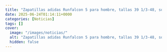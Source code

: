 ```yaml
---
title: "Zapatillas adidas Runfalcon 5 para hombre, tallas 39 1/3-48, solo 30.99€ (48% de descuento)"
date: 2025-06-24T01:14:11+0000
categories: [Noticias]
tags: []
cover:
  image: "/images/noticias/"
  alt: "Zapatillas adidas Runfalcon 5 para hombre, tallas 39 1/3-48, solo 30.99€ (48% de descuento)"
  hidden: false
---
```



